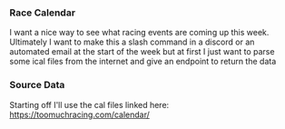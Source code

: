 ### Race Calendar

I want a nice way to see what racing events are coming up this week. Ultimately I want to make this a slash command in a discord or an automated email at the start of the week but at first I just want to parse some ical files from the internet and give an endpoint to return the data

### Source Data

Starting off I'll use the cal files linked here: https://toomuchracing.com/calendar/